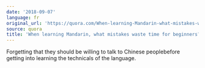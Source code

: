 ```yaml
---
date: '2018-09-07'
language: fr
original_url: 'https://quora.com/When-learning-Mandarin-what-mistakes-waste-time-for-beginners/answer/Clément-Renaud'
source: quora
title: 'When learning Mandarin, what mistakes waste time for beginners?'
---
```


Forgetting that they should be willing to talk to Chinese peoplebefore
getting into learning the technicals of the language.
